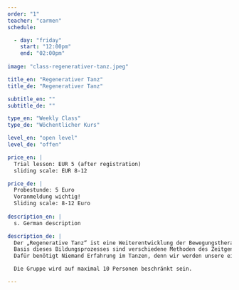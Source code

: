 ```yaml
---
order: "1"
teacher: "carmen"
schedule:

  - day: "friday"
    start: "12:00pm"
    end: "02:00pm"
    
image: "class-regenerativer-tanz.jpeg"

title_en: "Regenerativer Tanz"
title_de: "Regenerativer Tanz"

subtitle_en: ""
subtitle_de: ""

type_en: "Weekly Class"
type_de: "Wöchentlicher Kurs"

level_en: "open level"
level_de: "offen"

price_en: |
  Trial lesson: EUR 5 (after registration)
  sliding scale: EUR 8-12

price_de: |
  Probestunde: 5 Euro
  Voranmeldung wichtig!  
  Sliding scale: 8-12 Euro
  
description_en: |
  s. German description

description_de: |
  Der „Regenerative Tanz“ ist eine Weiterentwicklung der Bewegungstherapie. Durch die Mittel des Tanzes und anderer kreativer Anwendungen innerhalb der Gruppe, wird ein Prozess gestartet, der das eigene Körperbewusstsein ausbildet und die regenerativen Kräfte des Körpers und des Geistes aktiviert.  
  Basis dieses Bildungsprozesses sind verschiedene Methoden des Zeitgenössischen Tanzes und der Tanztherapie. In den gemeinsamen Stunden werden wir einen Raum der Geborgenheit schaffen, frei von Ängsten und Blockaden die uns daran hindern uns auszudrücken und uns durch diese Selbsterfahrung mit unserem Körper und Geist zu verbinden.  
  Dafür benötigt Niemand Erfahrung im Tanzen, denn wir werden unsere eigene authentische Art uns zu bewegen finden. Aber auch erfahrenen Tänzern hilft der Kurs die eigene Psyche weiter zu entschlüsseln und das eigene Körperbewusstsein besser zu nutzen.  

  Die Gruppe wird auf maximal 10 Personen beschränkt sein.

---
```


